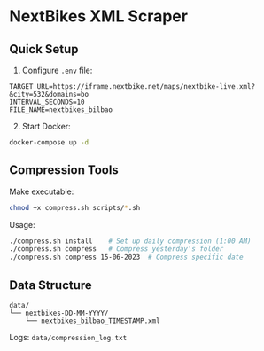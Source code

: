 # NextBikes XML Scraper

## Quick Setup

1. Configure `.env` file:
```
TARGET_URL=https://iframe.nextbike.net/maps/nextbike-live.xml?&city=532&domains=bo
INTERVAL_SECONDS=10
FILE_NAME=nextbikes_bilbao
```

2. Start Docker:
```bash
docker-compose up -d
```

## Compression Tools

Make executable:
```bash
chmod +x compress.sh scripts/*.sh
```

Usage:
```bash
./compress.sh install    # Set up daily compression (1:00 AM)
./compress.sh compress   # Compress yesterday's folder
./compress.sh compress 15-06-2023  # Compress specific date
```

## Data Structure
```
data/
└── nextbikes-DD-MM-YYYY/
    └── nextbikes_bilbao_TIMESTAMP.xml
```

Logs: `data/compression_log.txt` 